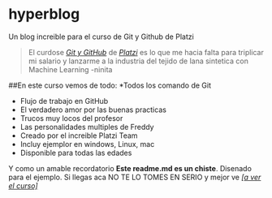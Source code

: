 # hyperblog 
Un blog increible para el curso de Git y Github de Platzi

> El curdose [*Git y GitHub*](https://platzi.com/clases/git-github/ "*Git y GitHub*") de [*Platzi*](https://platzi.com "*Platzi*") es lo que me hacia falta para triplicar mi
salario y lanzarme a la industria del tejido de lana sintetica con Machine
Learning
> -ninita

##En este curso vemos de todo:
*Todos los comando de Git
* Flujo de trabajo en GitHub
* El verdadero amor por las buenas practicas
* Trucos muy locos del profesor
* Las personalidades multiples de Freddy
* Creado por el increible Platzi Team
* Incluy ejemplor en windows, Linux, mac
* Disponible para todas las edades

Y como un amable recordatorio **Este readme.md es un chiste**. Disenado
para el ejemplo.  Si llegas aca NO TE LO TOMES EN SERIO y mejor ve [*[a ver el curso]*](http://https://platzi.com/clases/git-github/ "*[a ver el curso]*")